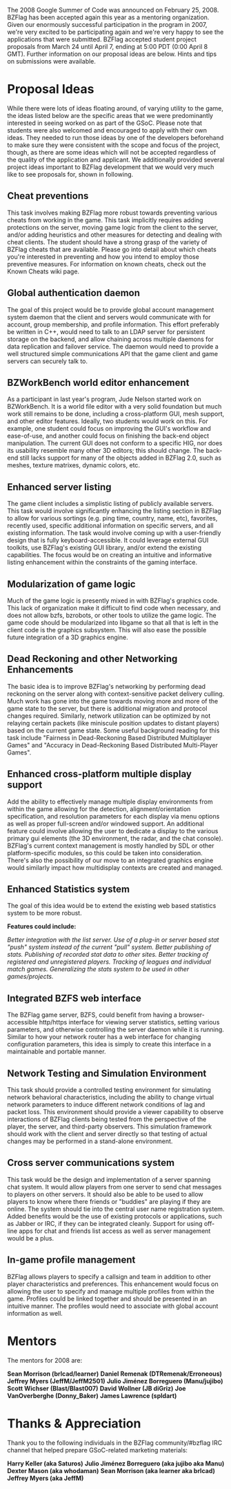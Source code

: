 The 2008 Google Summer of Code was announced on February 25, 2008.  BZFlag has been accepted again this year as a mentoring organization.  Given our enormously successful participation in the program in 2007, we're very excited to be participating again and we're very happy to see the applications that were submitted.  BZFlag accepted student project proposals from March 24 until April 7, ending at 5:00 PDT (0:00 April 8 GMT).  Further information on our proposal ideas are below.  Hints and tips on submissions were available.

# Proposal Ideas

While there were lots of ideas floating around, of varying utility to the game, the ideas listed below are the specific areas that we were predominantly interested in seeing worked on as part of the GSoC.  Please note that students were also welcomed and encouraged to apply with their own ideas.  They needed to run those ideas by one of the developers beforehand to make sure they were consistent with the scope and focus of the project, though, as there are some ideas which will not be accepted regardless of the quality of the application and applicant.  We additionally provided several project ideas important to BZFlag development that we would very much like to see proposals for, shown in following. 

## Cheat preventions

This task involves making BZFlag more robust towards preventing various cheats from working in the game.  This task implicitly requires adding protections on the server, moving game logic from the client to the server, and/or adding heuristics and other measures for detecting and dealing with cheat clients.  The student should have a strong grasp of the variety of BZFlag cheats that are available.  Please go into detail about which cheats you're interested in preventing and how you intend to employ those preventive measures.  For information on known cheats, check out the Known Cheats wiki page.

## Global authentication daemon

The goal of this project would be to provide global account management system daemon that the client and servers would communicate with for account, group membership, and profile information.  This effort preferably be written in C++, would need to talk to an LDAP server for persistent storage on the backend, and allow chaining across multiple daemons for data replication and failover service.  The daemon would need to provide a well structured simple communications API that the game client and game servers can securely talk to.

## BZWorkBench world editor enhancement

As a participant in last year's program, Jude Nelson started work on BZWorkBench.  It is a world file editor with a very solid foundation but much work still remains to be done, including a cross-platform GUI, mesh support, and other editor features.  Ideally, two students would work on this.  For example, one student could focus on improving the GUI's workflow and ease-of-use, and another could focus on finishing the back-end object manipulation.
The current GUI does not conform to a specific HIG, nor does its usability resemble many other 3D editors; this should change.  The back-end still lacks support for many of the objects added in BZFlag 2.0, such as meshes, texture matrixes, dynamic colors, etc.

## Enhanced server listing

The game client includes a simplistic listing of publicly available servers.  This task would involve significantly enhancing the listing section in BZFlag to allow for various sortings (e.g. ping time, country, name, etc), favorites, recently used, specific additional information on specific servers, and all existing information.  The task would involve coming up with a user-friendly design that is fully keyboard-accessible.  It could leverage external GUI toolkits, use BZFlag's existing GUI library, and/or extend the existing capabilities.  The focus would be on creating an intuitive and informative listing enhancement within the constraints of the gaming interface.

## Modularization of game logic

Much of the game logic is presently mixed in with BZFlag's graphics code.  This lack of organization make it difficult to find code when necessary, and does not allow bzfs, bzrobots, or other tools to utilize the game logic.  The game code should be modularized into libgame so that all that is left in the client code is the graphics subsystem.  This will also ease the possible future integration of a 3D graphics engine.

## Dead Reckoning and other Networking Enhancements
The basic idea is to improve BZFlag's networking by performing dead reckoning on the server along with context-sensitive packet delivery culling.  Much work has gone into the game towards moving more and more of the game state to the server, but there is additional migration and protocol changes required.  Similarly, network utilization can be optimized by not relaying certain packets (like miniscule position updates to distant players) based on the current game state.  Some useful background reading for this task include "Fairness in Dead-Reckoning Based Distributed Multiplayer Games" and "Accuracy in Dead-Reckoning Based Distributed Multi-Player Games".

## Enhanced cross-platform multiple display support

Add the ability to effectively manage multiple display environments from within the game allowing for the detection, alignment/orientation specification, and resolution parameters for each display via menu options as well as proper full-screen and/or windowed support.  An additional feature could involve allowing the user to dedicate a display to the various primary gui elements (the 3D environment, the radar, and the chat console).  BZFlag's current context management is mostly handled by SDL or other platform-specific modules, so this could be taken into consideration.  There's also the possibility of our move to an integrated graphics engine would similarly impact how multidisplay contexts are created and managed.

## Enhanced Statistics system

The goal of this idea would be to extend the existing web based statistics system to be more robust.

**Features could include:**

*Better integration with the list server.*
*Use of a plug-in or server based stat "push" system instead of the current "pull" system.*
*Better publishing of stats.*
*Publishing of recorded stat data to other sites.*
*Better tracking of registered and unregistered players.*
*Tracking of leagues and individual match games.*
*Generalizing the stats system to be used in other games/projects.*

## Integrated BZFS web interface

The BZFlag game server, BZFS, could benefit from having a browser-accessible http/https interface for viewing server statistics, setting various parameters, and otherwise controlling the server daemon while it is running.  Similar to how your network router has a web interface for changing configuration parameters, this idea is simply to create this interface in a maintainable and portable manner.

## Network Testing and Simulation Environment

This task should provide a controlled testing environment for simulating network behavioral characteristics, including the ability to change virtual network parameters to induce different network conditions of lag and packet loss.  This environment should provide a viewer capability to observe interactions of BZFlag clients being tested from the perspective of the player, the server, and third-party observers.  This simulation framework should work with the client and server directly so that testing of actual changes may be performed in a stand-alone environment.

## Cross server communications system

This task would be the design and implementation of a server spanning chat system.  It would allow players from one server to send chat messages to players on other servers.  It should also be able to be used to allow players to know where there friends or "buddies" are playing if they are online.  The system should tie into the central user name registration system.  Added benefits would be the use of existing protocols or applications, such as Jabber or IRC, if they can be integrated cleanly.  Support for using off-line apps for chat and friends list access as well as server management would be a plus.

## In-game profile management

BZFlag allows players to specify a callsign and team in addition to other player characteristics and preferences.  This enhancement would focus on allowing the user to specify and manage multiple profiles from within the game.  Profiles could be linked together and should be presented in an intuitive manner.  The profiles would need to associate with global account information as well.

# Mentors

The mentors for 2008 are:

**Sean Morrison (brlcad/learner)**
**Daniel Remenak (DTRemenak/Erroneous)**
**Jeffrey Myers (JeffM/JeffM2501)**
**Julio Jiménez Borreguero (Manu/jujibo)**
**Scott Wichser (Blast/Blast007)**
**David Wollner (JB diGriz)**
**Joe VanOverberghe (Donny_Baker)**
**James Lawrence (spldart)**

# Thanks & Appreciation

Thank you to the following individuals in the BZFlag community/#bzflag IRC channel that helped prepare GSoC-related marketing materials:

**Harry Keller (aka Saturos)**
**Julio Jiménez Borreguero (aka jujibo aka Manu)**
**Dexter Mason (aka whodaman)**
**Sean Morrison (aka learner aka brlcad)**
**Jeffrey Myers (aka JeffM)**
